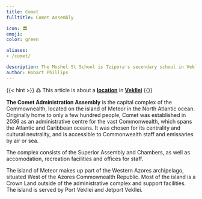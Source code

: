 ```yaml
---
title: Comet
fulltitle: Comet Assembly

icon: 🏛️
emoji:
color: green

aliases:
- /comet/

description: The Moshel St School is Tzipora's secondary school in Vekllei.
author: Hobart Phillips
---
```

{{< hint >}}
߷ This article is about a [**location**](/factbook/landscape/places) in [**Vekllei**](/vekllei/)
{{</hint>}}

**The Comet Administration Assembly** is the capital complex of the Commownealth, located on the island of Meteor in the North Atlantic ocean. Originally home to only a few hundred people, Comet was established in 2036 as an administrative centre for the vast Commonwealth, which spans the Atlantic and Caribbean oceans. It was chosen for its centrality and cultural neutrality, and is accessible to Commonwealth staff and emissaries by air or sea.

The complex consists of the Superior Assembly and Chambers, as well as accomodation, recreation facilities and offices for staff.

The island of Meteor makes up part of the Western Azores archipelago, situated West of the Azores Commownealth Republic. Most of the island is a Crown Land outside of the administrative complex and support facilities. The island is served by Port Vekllei and Jetport Vekllei.

